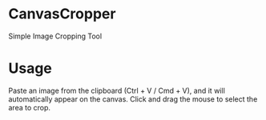 # CanvasCropper
Simple Image Cropping Tool

# Usage
Paste an image from the clipboard (Ctrl + V / Cmd + V), and it will automatically appear on the canvas.
Click and drag the mouse to select the area to crop.
